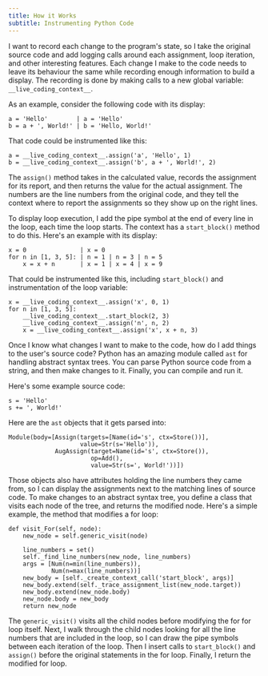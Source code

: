 ```yaml
---
title: How it Works
subtitle: Instrumenting Python Code
---
```

I want to record each change to the program's state, so I take the original
source code and add logging calls around each assignment, loop iteration,
and other interesting features. Each change I make to the code needs to leave
its behaviour the same while recording enough information to build a display.
The recording is done by making calls to a new global variable:
`__live_coding_context__`.

As an example, consider the following code with its display:

    a = 'Hello'        | a = 'Hello' 
    b = a + ', World!' | b = 'Hello, World!' 

That code could be instrumented like this:

    a = __live_coding_context__.assign('a', 'Hello', 1)
    b = __live_coding_context__.assign('b', a + ', World!', 2)

The `assign()` method takes in the calculated value, records the assignment
for its report, and then returns the value for the actual assignment.
The numbers are the line numbers from the original code, and they tell the
context where to report the assignments so they show up on the right lines.

To display loop execution, I add the pipe symbol at the end of every line in the
loop, each time the loop starts. The context has a `start_block()` method to
do this. Here's an example with its display:

    x = 0               | x = 0 
    for n in [1, 3, 5]: | n = 1 | n = 3 | n = 5 
        x = x + n       | x = 1 | x = 4 | x = 9 
 
That could be instrumented like this, including `start_block()` and
instrumentation of the loop variable:

    x = __live_coding_context__.assign('x', 0, 1)
    for n in [1, 3, 5]:
        __live_coding_context__.start_block(2, 3)
        __live_coding_context__.assign('n', n, 2)
        x = __live_coding_context__.assign('x', x + n, 3)

Once I know what changes I want to make to the code, how do I add things to
the user's source code? Python has an amazing module called `ast` for handling
abstract syntax trees. You can parse Python source code from a string, and then
make changes to it. Finally, you can compile and run it.

Here's some example source code:

    s = 'Hello'
    s += ', World!'

Here are the `ast` objects that it gets parsed into:

    Module(body=[Assign(targets=[Name(id='s', ctx=Store())],
                        value=Str(s='Hello')),
                 AugAssign(target=Name(id='s', ctx=Store()),
                           op=Add(),
                           value=Str(s=', World!'))])

Those objects also have attributes holding the line numbers they came from, so
I can display the assignments next to the matching lines of source code. To make
changes to an abstract syntax tree, you define a class that visits each node
of the tree, and returns the modified node. Here's a simple example, the method
that modifies a for loop:

    def visit_For(self, node):
        new_node = self.generic_visit(node)

        line_numbers = set()
        self._find_line_numbers(new_node, line_numbers)
        args = [Num(n=min(line_numbers)),
                Num(n=max(line_numbers))]
        new_body = [self._create_context_call('start_block', args)]
        new_body.extend(self._trace_assignment_list(new_node.target))
        new_body.extend(new_node.body)
        new_node.body = new_body
        return new_node

The `generic_visit()` visits all the child nodes before modifying the for
for loop itself. Next, I walk through the child nodes looking for all the line
numbers that are included in the loop, so I can draw the pipe symbols between
each iteration of the loop. Then I insert calls to `start_block()` and
`assign()` before the original statements in the for loop. Finally, I return
the modified for loop.
